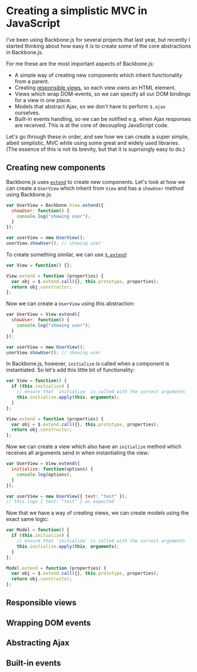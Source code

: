 Creating a simplistic MVC in JavaScript
=======================================

I've been using Backbone.js for several projects that last year, but
recently I started thinking about how easy it is to create some of the
core abstractions in Backbone.js.

For me these are the most important aspects of Backbone.js:

* A simple way of creating new components which inherit functionality
  from a parent.
* Creating [responsible views](views.md), so each view *owns* an HTML
  element.
* Views which wrap DOM-events, so we can specify all our DOM bindings
  for a view in one place.
* Models that abstract Ajax, so we don't have to perform `$.ajax`
  ourselves.
* Built-in events handling, so we can be notified e.g. when Ajax
  responses are received. This is at the core of decoupling JavaScript
  code.

Let's go through these in order, and see how we can create a super
simple, albeit simplistic, MVC while using some great and widely used
libraries. (The essence of this is not its brevity, but that it is
suprisingly easy to do.)

Creating new components
-----------------------

Backbone.js uses
[`extend`](http://documentcloud.github.com/backbone/#Model-extend) to
create new components. Let's look at how we can create a `UserView`
which inherit from `View` and has a `showUser` method using Backbone.js:

```javascript
var UserView = Backbone.View.extend({
  showUser: function() {
    console.log("showing user");
  }
});

var userView = new UserView();
userView.showUser(); // showing user
```

To create something similar, we can use
[`$.extend`](http://api.jquery.com/jQuery.extend/):

```javascript
var View = function() {};

View.extend = function (properties) {
  var obj = $.extend.call({}, this.prototype, properties);
  return obj.constructor;
};
```

Now we can create a `UserView` using this abstraction:

```javascript
var UserView = View.extend({
  showUser: function() {
    console.log("showing user");
  }
});

var userView = new UserView();
userView.showUser(); // showing user
```

In Backbone.js, however, `initialize` is called when a component is
instantiated. So let's add this little bit of functionality:

```javascript
var View = function() {
  if (this.initialize) {
    // ensure that `initialize` is called with the correct arguments
    this.initialize.apply(this, arguments);
  }
};

View.extend = function (properties) {
  var obj = $.extend.call({}, this.prototype, properties);
  return obj.constructor;
};
```

Now we can create a view which also have an `initialize` method which
receives all arguments send in when instantiating the view:

```javascript
var UserView = View.extend({
  initialize: function(options) {
    console.log(options);
  }
});

var userView = new UserView({ text: "test" });
// this logs { text: "test" } as expected
```

Now that we have a way of creating views, we can create models using the
exact same logic:

```javascript
var Model = function() {
  if (this.initialize) {
    // ensure that `initialize` is called with the correct arguments
    this.initialize.apply(this, arguments);
  }
};

Model.extend = function (properties) {
  var obj = $.extend.call({}, this.prototype, properties);
  return obj.constructor;
};
```

Responsible views
-----------------


Wrapping DOM events
-------------------


Abstracting Ajax
----------------


Built-in events
---------------


